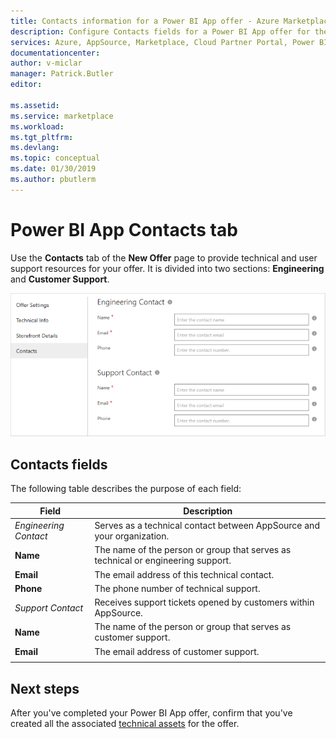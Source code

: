 ```yaml
---
title: Contacts information for a Power BI App offer - Azure Marketplace | Microsoft Docs
description: Configure Contacts fields for a Power BI App offer for the Microsoft AppSource Marketplace. 
services: Azure, AppSource, Marketplace, Cloud Partner Portal, Power BI
documentationcenter:
author: v-miclar
manager: Patrick.Butler  
editor:

ms.assetid: 
ms.service: marketplace
ms.workload: 
ms.tgt_pltfrm: 
ms.devlang: 
ms.topic: conceptual
ms.date: 01/30/2019
ms.author: pbutlerm
---
```


# Power BI App Contacts tab

Use the **Contacts** tab of the **New Offer** page to provide technical and user support resources for your offer. It is divided into two sections: 
**Engineering** and **Customer Support**.

![Contacts tab](media/contacts-tab.png)


## Contacts fields 

The following table describes the purpose of each field: 

|   Field               |   Description                                                            |
|-----------------------|--------------------------------------------------------------------------|
| *Engineering Contact* | Serves as a technical contact between AppSource and your organization.    |
| **Name**              | The name of the person or group that serves as technical or engineering support. |
| **Email**             | The email address of this technical contact.                                  |
| **Phone**             | The phone number of technical support.                                       |
| *Support Contact*     | Receives support tickets opened by customers within AppSource.            |
| **Name**              | The name of the person or group that serves as customer support.              |
| **Email**             | The email address of customer support.                                        |
|  |  |


## Next steps

After you've completed your Power BI App offer, confirm that you've created all the associated [technical assets](./cpp-create-technical-assets.md) for the offer.

